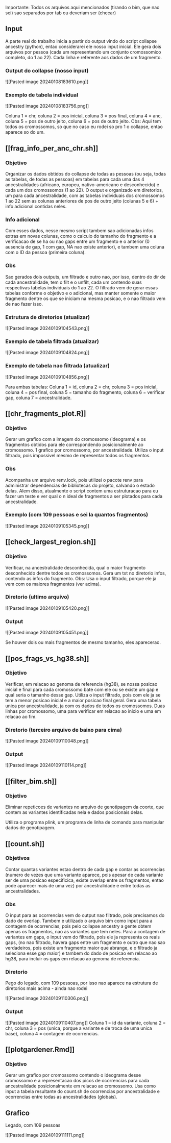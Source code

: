 
Importante: Todos os arquivos aqui mencionados (tirando o bim, que nao sei) sao separados por tab ou deveriam ser (checar)

## Input

A parte real do trabalho inicia a partir do output vindo do script collapse ancestry (python), entao considerarei ele nosso input inicial. Ele gera dois arquivos por pessoa (cada um representando um conjunto cromossomico completo, do 1 ao 22). Cada linha e referente aos dados de um fragmento.

### Output do collapse (nosso input)

![[Pasted image 20240108183610.png]]

### Exemplo de tabela individual

![[Pasted image 20240108183756.png]]

Coluna 1 = chr, coluna 2 = pos inicial, coluna 3 = pos final, coluna 4 = anc, coluna 5 = pos de outro jeito, coluna 6 = pos de outro jeito. 
Obs: Aqui tem todos os cromossomos, so que no caso eu rodei so pro 1 o collapse, entao aparece so do um. 

## [[frag_info_per_anc_chr.sh]]

### Objetivo

Organizar os dados obtidos do collapse de todas as pessoas (ou seja, todas as tabelas, de todas as pessoas) em tabelas para cada uma das 4 ancestralidades (africano, europeu, nativo-americano e desconhecido) e cada um dos cromossomos (1 ao 22). O output e organizado em diretorios, um para cada ancestralidade, com as tabelas individuais dos cromossomos 1 ao 22 sem as colunas anteriores de pos de outro jeito (colunas 5 e 6) + info adicional contidas neles. 

### Info adicional

Com esses dados, nesse mesmo script tambem sao adicionadas infos extras em novas colunas, como o calculo do tamanho do fragmento e a verificacao de se ha ou nao gaps entre um fragmento e o anterior (0 ausencia de gap, 1 com gap, NA nao existe anterior), e tambem uma coluna com o ID da pessoa (primeira coluna).

### Obs

Sao gerados dois outputs, um filtrado e outro nao, por isso, dentro do dir de cada ancestralidade, tem o filt e o unfilt, cada um contendo suas respectivas tabelas individuais do 1 ao 22. O filtrado vem de gerar essas tabelas conforme o objetivo e o adicional, mas manter somente o maior fragmento dentre os que se iniciam na mesma posicao, e o nao filtrado vem de nao fazer isso. 

### Estrutura de diretorios (atualizar)

![[Pasted image 20240109104543.png]]

### Exemplo de tabela filtrada (atualizar)

![[Pasted image 20240109104824.png]]

### Exemplo de tabela nao filtrada (atualizar)

![[Pasted image 20240109104856.png]]

Para ambas tabelas: Coluna 1 = id, coluna 2 = chr, coluna 3 = pos inicial, coluna 4 = pos final, coluna 5 = tamanho do fragmento, coluna 6 = verificar gap, coluna 7 = ancestralidade.

## [[chr_fragments_plot.R]]

### Objetivo

Gerar um grafico com a imagem do cromossomo (ideograma) e os fragmentos obtidos para ele correspondendo posicionalmente ao cromossomo. 1 grafico por cromossomo, por ancestralidade. Utiliza o input filtrado, pois impossivel mesmo de representar todos os fragmentos.

### Obs 

Acompanha um arquivo renv.lock, pois utilizei o pacote renv para administrar dependencias de bibliotecas do projeto, salvando o estado delas. Alem disso, atualmente o script contem uma estruturacao para eu fazer um teste e ver qual o n ideal de fragmentos a ser plotados para cada ancestralidade.

### Exemplo (com 109 pessoas e sei la quantos fragmentos)

![[Pasted image 20240109105345.png]]

## [[check_largest_region.sh]]

### Objetivo

Verificar, na ancestralidade desconhecida, qual o maior fragmento desconhecido dentre todos os cromossomos. Gera um txt no diretorio infos, contendo as infos do fragmento.
Obs: Usa o input filtrado, porque ele ja vem com os maiores fragmentos (ver acima).

### Diretorio (ultimo arquivo)

![[Pasted image 20240109105420.png]]

### Output

![[Pasted image 20240109105451.png]]

Se houver dois ou mais fragmentos de mesmo tamanho, eles aparecerao.

## [[pos_frags_vs_hg38.sh]]

### Objetivo

Verificar, em relacao ao genoma de referencia (hg38), se nossa posicao inicial e final para cada cromossomo bate com ele ou se existe um gap e qual seria o tamanho desse gap. Utiliza o input filtrado, pois com ele ja se tem a menor posicao inicial e a maior posicao final geral. Gera uma tabela unica por ancestralidade, ja com os dados de todos os cromossomos. Duas linhas por cromossomo, uma para verificar em relacao ao inicio e uma em relacao ao fim.

### Diretorio (terceiro arquivo de baixo para cima)

![[Pasted image 20240109110048.png]]

### Output

![[Pasted image 20240109110114.png]]

## [[filter_bim.sh]]

### Objetivo

Eliminar repeticoes de variantes no arquivo de genotipagem da coorte, que contem as variantes identificadas nela e dados posicionais delas.

 Utiliza o programa plink, um programa de linha de comando para manipular dados de genotipagem.

## [[count.sh]]

### Objetivos

Contar quantas variantes estao dentro de cada gap e contar as ocorrencias (numero de vezes que uma variante aparece, pois apesar de cada variante ser de uma posicao especificica, existe overlap entre os fragmentos, entao pode aparecer mais de uma vez) por ancestralidade e entre todas as ancestralidades.

### Obs

O input para as ocorrencias vem do output nao filtrado, pois precisamos do dado de overlap. Tambem e utilizado o arquivo bim como input para a contagem de ocorrencias, pois pelo collapse ancestry a gente obtem apenas os fragmentos, nao as variantes que tem neles. Para a contagem de variantes em gaps, o input vem do filtrado, pois ele ja representa os reais gaps, (no nao filtrado, havera gaps entre um fragmento e outro que nao sao verdadeiros, pois existe um fragmento maior que abrange, e o filtrado ja seleciona esse gap maior) e tambem do dado de posicao em relacao ao hg38, para incluir os gaps em relacao ao genoma de referencia.

### Diretorio

Pego do legado, com 109 pessoas, por isso nao aparece na estrutura de diretorios mais acima - ainda nao rodei

![[Pasted image 20240109110306.png]]

### Output

![[Pasted image 20240109110407.png]]
Coluna 1 = id da variante, coluna 2 = chr, coluna 3 = pos (unica, porque a variante e de troca de uma unica base), coluna 4 = contagem de ocorrencias.

## [[plotgardener.Rmd]]

### Objetivo

Gerar um grafico por cromossomo contendo o ideograma desse cromossomo e a representacao dos picos de ocorrencias para cada ancestralidade posicionalmente em relacao ao cromossomo. Usa como input a tabela resultante do count.sh de ocorrencias por ancestralidade e ocorrencias entre todas as ancestralidades (globais).

## Grafico 
Legado, com 109 pessoas

![[Pasted image 20240109111111.png]]